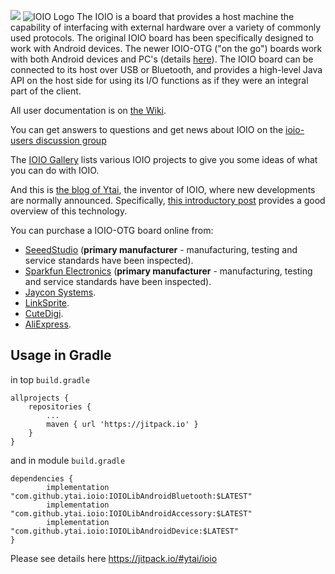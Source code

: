 [![](https://jitpack.io/v/ytai/ioio.svg)](https://jitpack.io/#ytai/ioio)
<img alt="IOIO Logo" src="https://lh6.googleusercontent.com/-NtccMO1M7f4/UDhhwrx26UI/AAAAAAAAjTI/xwTI4Fb8xVQ/s887/ioio-logo.png">
The IOIO is a board that provides a host machine the capability of interfacing with external hardware over a variety of commonly used protocols.
The original IOIO board has been specifically designed to work with Android devices. The newer IOIO-OTG ("on the go") boards work with both Android devices and PC's (details [here](http://ytai-mer.blogspot.com/2012/05/second-generation-of-ioio-is-in-works.html)).
The IOIO board can be connected to its host over USB or Bluetooth, and provides a high-level Java API on the host side for using its I/O functions as if they were an integral part of the client.

All user documentation is on [the Wiki](https://github.com/ytai/ioio/wiki).

You can get answers to questions and get news about IOIO on the [ioio-users discussion group](https://groups.google.com/u/1/g/ioio-users)

The [IOIO Gallery](http://pinterest.com/ytaibt/ioio/) lists various IOIO projects to give you some ideas of what you can do with IOIO.

And this is [the blog of Ytai](http://ytai-mer.blogspot.com), the inventor of IOIO, where new developments are normally announced. Specifically, [this introductory post](http://ytai-mer.blogspot.com/2011/04/meet-ioio-io-for-android.html) provides a good overview of this technology.

You can purchase a IOIO-OTG board online from:
- [SeeedStudio](http://www.seeedstudio.com/depot/ioio-otg-for-android-p-1615.html) (**primary manufacturer** - manufacturing, testing and service standards have been inspected).
- [Sparkfun Electronics](https://www.sparkfun.com/products/12633) (**primary manufacturer** - manufacturing, testing and service standards have been inspected).
- [Jaycon Systems](http://www.jayconsystems.com/ioio-otg.html).
- [LinkSprite](http://linksprite.com/wiki/index.php5?title=IOIO-OTG).
- [CuteDigi](http://www.cutedigi.com/development-tools/pic/ioio-otg-for-android.html).
- [AliExpress](http://www.aliexpress.com/store/product/Free-Shipping-IOIO-OTG/600038_781363573.html).

## Usage in Gradle

in top `build.gradle`

    allprojects {
		repositories {
			...
			maven { url 'https://jitpack.io' }
		}
	}
	
and in module `build.gradle`

	dependencies {
	        implementation "com.github.ytai.ioio:IOIOLibAndroidBluetooth:$LATEST"
            implementation "com.github.ytai.ioio:IOIOLibAndroidAccessory:$LATEST"
            implementation "com.github.ytai.ioio:IOIOLibAndroidDevice:$LATEST"
	}

Please see details here https://jitpack.io/#ytai/ioio 

